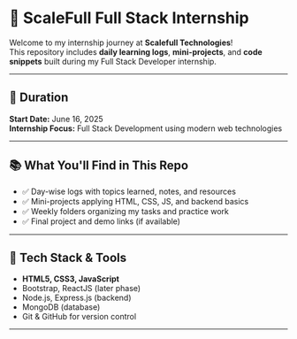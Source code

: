 # 🚀 ScaleFull Full Stack Internship

Welcome to my internship journey at **Scalefull Technologies**!  
This repository includes **daily learning logs**, **mini-projects**, and **code snippets** built during my Full Stack Developer internship.

---

## 📅 Duration

**Start Date:** June 16, 2025  
**Internship Focus:** Full Stack Development using modern web technologies

---

## 📚 What You'll Find in This Repo

- ✅ Day-wise logs with topics learned, notes, and resources  
- ✅ Mini-projects applying HTML, CSS, JS, and backend basics  
- ✅ Weekly folders organizing my tasks and practice work  
- ✅ Final project and demo links (if available)

---

## 🧠 Tech Stack & Tools 

- **HTML5, CSS3, JavaScript**
- Bootstrap, ReactJS (later phase)
- Node.js, Express.js (backend)
- MongoDB (database)
- Git & GitHub for version control

---
